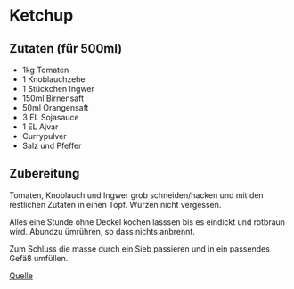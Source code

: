 Ketchup
=======

Zutaten (für 500ml)
-------------------

* 1kg Tomaten
* 1 Knoblauchzehe
* 1 Stückchen Ingwer
* 150ml Birnensaft
* 50ml Orangensaft
* 3 EL Sojasauce
* 1 EL Ajvar
* Currypulver
* Salz und Pfeffer

Zubereitung
-----------

Tomaten, Knoblauch und Ingwer grob schneiden/hacken und mit den restlichen Zutaten in einen Topf. Würzen nicht vergessen.

Alles eine Stunde ohne Deckel kochen lasssen bis es eindickt und rotbraun wird. Abundzu ümrühren, so dass nichts anbrennt.

Zum Schluss die masse durch ein Sieb passieren und in ein passendes Gefäß umfüllen.

[Quelle](http://www.wie-einfach.de/cgi-bin/adframe/essen/article.html?ADFRAME_MCMS_ID=32)